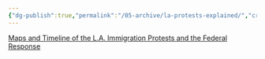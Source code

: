 ```yaml
---
{"dg-publish":true,"permalink":"/05-archive/la-protests-explained/","created":"2025-06-10T08:33:57.408-04:00","updated":"2025-06-27T22:13:50.611-04:00"}
---
```


[Maps and Timeline of the L.A. Immigration Protests and the Federal Response](https://www.nytimes.com/interactive/2025/06/08/us/la-immigration-protests-photos-map.html)


